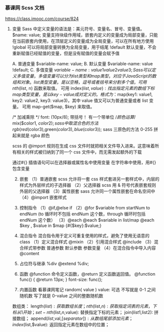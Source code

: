 ### 慕课网 Scss 文档

https://class.imooc.com/course/824

1. 变量
    Sass 中定义变量的语法是：美元符号、变量名、冒号、变量值。$name: value;
    变量支持块级作用域，嵌套内定义的变量成为局部变量，只能在当前嵌套内使用，在顶层定义的变量成为全局变量，可以在所有地方使用
    !global 可以将局部变量转换为全局变量，用于结尾  !default 默认变量，不会重新赋值已经赋值的变量，但是没有赋值的变量会赋予值

     A. 普通变量 $variable-name: value;
     B. 默认变量 $variable-name: value !default;
     C. 多值变量 $variable-name: value1 value2 value3;
       Sass 可以定义多值变量， 多值变量可以分为 list 类型和 map 类型，对应于 JavaScript 的数组和对象。
        list 类型变量，是以空格，逗号或者括号来分割多个值，
        可用 nth($list, n) 函数来取值。
        可用 index($list, value) : 找出指定元素的数组下标
        map 类型变量，是以 key-value 成对定义的，格式为：$map(key1: value1, key2: value2, key3: value3)，其中 value 值又可以为普通变量或者 list 变量。
        可用 map-get($map, $key) 来取值。

    /* 加减乘除 */
    font: (10px/8);  带括号！ 有一个带单位
    /*颜色运算*/
    mix($color1, $color2);   sass 中取混合色的方法  rgb(red($color3),green($color3),blue($color3)); sass 三原色的方法 0-255 拼起来就是 rgba 颜色

    scss 的 @import 规则在生成 css 文件时就把相关文件导入进来。这意味着所有相关的样式被归纳到了同一个 css 文件中，而无需发起额外的下载

    通过#{} 插值语句可以在选择器或属性名中使用变量 在字符串中使用，用#{}包含变量

    2. 嵌套
    （1）普通嵌套  scss 允许将一套 css 样式套进另一套样式中，内层的样式为外层样式的子选择器
    （2）父选择器  scss 用 & 符号代表嵌套规则外层的父选择器
    （3）属性嵌套  sass 允许同一个属性嵌套在命名空间中
    （4）@import 嵌套样式

    7. 控制指令
    （1）@if,@else if
    （2）@for   $variable from startNum to endNum   (to 循环时不包括 endNum 这个数，through 循环时包括 endNum 这个数）
    （3）@each  @each $variable in list/map
            @each $key , $value in $map {#{$key}:$value;}

    8. 混合指令
    混合指令用于定义可重复使用的样式，避免了使用无语意的 class
    （1）定义混合样式 @mixin
    （2）引用混合样式 @include
    （3）混合样式带参数     普通参数    默认参数    参数变量
    （4）在混合指令中导入内容 @content

    9. 占位符与继承
    %div
    @extend %div;

    10. 函数
    @function 命令定义函数，@return 定义函数返回值。
        @function func() {
            @return 13px;
        }
        font-size: func();

    11. 内置函数
    看慕课网笔记
    random( value )  value: 可选 不写就是 0-1 之间随机数 写了就是 0-value 之间的整数随机数

    数组类：
    length($list): 获取数组长度；
    nth($list,$n): 获取指定词表的元素，下标从 1 开始；
    set-nth($list,$n,$value): 替换指定下标的元素；
    join($list1,$list2): 拼接数组；
    append($list,$val,[$separator]): 从数组尾部添加元素；
    index($list,$value): 返回指定元素在数组中的位置；
